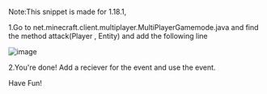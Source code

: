 Note:This snippet is made for 1.18.1,

1.Go to net.minecraft.client.multiplayer.MultiPlayerGamemode.java and find the method attack(Player , Entity) and add the following line

![image](https://user-images.githubusercontent.com/103489620/166163797-05147570-91b9-416a-996c-45ea03e137e5.png)

2.You're done! Add a reciever for the event and use the event.

Have Fun!
